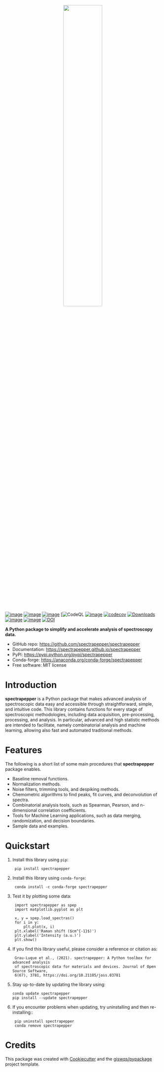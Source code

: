 <center>
    <img src="https://raw.githubusercontent.com/spectrapepper/spectrapepper/main/docs/_static/spectrapepperlogo-alt.png" width="50%">
</center>

[![image](https://img.shields.io/pypi/v/spectrapepper.svg)](https://pypi.python.org/pypi/spectrapepper)
[![image](https://img.shields.io/conda/vn/conda-forge/spectrapepper.svg)](https://anaconda.org/conda-forge/spectrapepper)
[![image](https://img.shields.io/badge/License-MIT-yellow.svg)](https://opensource.org/licenses/MIT)
[![CodeQL](https://github.com/spectrapepper/spectrapepper/actions/workflows/codeql.yml/badge.svg)
[![image](https://github.com/spectrapepper/spectrapepper/workflows/docs/badge.svg)](https://spectrapepper.github.io/spectrapepper)
[![codecov](https://codecov.io/gh/spectrapepper/spectrapepper/branch/main/graph/badge.svg?token=DC0QIwuYel)](https://codecov.io/gh/spectrapepper/spectrapepper)
[![Downloads](https://static.pepy.tech/personalized-badge/spectrapepper?period=total&units=abbreviation&left_color=grey&right_color=blue&left_text=pypi%20downloads)](https://pepy.tech/project/spectrapepper)
[![image](https://img.shields.io/conda/dn/conda-forge/spectrapepper?color=blue&label=conda%20downloads)](https://anaconda.org/conda-forge/spectrapepper)
[![image](https://img.shields.io/badge/stackoverflow-Ask%20a%20question-brown?logo=stackoverflow&logoWidth=18&logoColor=white)](https://stackoverflow.com/questions/tagged/spectrapepper)
[![DOI](https://joss.theoj.org/papers/10.21105/joss.03781/status.svg)](https://doi.org/10.21105/joss.03781)




**A Python package to simplify and accelerate analysis of spectroscopy data.**

* GitHub repo: https://github.com/spectrapepper/spectrapepper
* Documentation: https://spectrapepper.github.io/spectrapepper
* PyPI: https://pypi.python.org/pypi/spectrapepper
* Conda-forge: https://anaconda.org/conda-forge/spectrapepper
* Free software: MIT license

# Introduction

**spectrapepper** is a Python package that makes advanced analysis of spectroscopic data easy and accessible
through straightforward, simple, and intuitive code. This library contains functions for every stage of spectroscopic
methodologies, including data acquisition, pre-processing, processing, and analysis. In particular, advanced and high
statistic methods are intended to facilitate, namely combinatorial analysis and machine learning, allowing also
fast and automated traditional methods.

# Features

The following is a short list of some main procedures that **spectrapepper** package enables.

- Baseline removal functions.
- Normalization methods.
- Noise filters, trimming tools, and despiking methods.
- Chemometric algorithms to find peaks, fit curves, and deconvolution of spectra.
- Combinatorial analysis tools, such as Spearman, Pearson, and n-dimensional correlation coefficients.
- Tools for Machine Learning applications, such as data merging, randomization, and decision boundaries.
- Sample data and examples.

# Quickstart

1. Install this library using ``pip``:

        pip install spectrapepper

2. Install this library using ``conda-forge``:

        conda install -c conda-forge spectrapepper

3. Test it by plotting some data:

        import spectrapepper as spep
        import matplotlib.pyplot as plt

        x, y = spep.load_spectras()
        for i in y:
            plt.plot(x, i)
        plt.xlabel('Raman shift ($cm^{-1}$)')
        plt.ylabel('Intensity (a.u.)')
        plt.show()

4. If you find this library useful, please consider a reference or citation as:

        Grau-Luque et al., (2021). spectrapepper: A Python toolbox for advanced analysis
        of spectroscopic data for materials and devices. Journal of Open Source Software,
        6(67), 3781, https://doi.org/10.21105/joss.03781

5. Stay up-to-date by updating the library using:

       conda update spectrapepper
       pip install --update spectrapepper

6. If you encounter problems when updating, try uninstalling and then re-installing::

        pip uninstall spectrapepper
        conda remove spectrapepper


# Credits

This package was created with [Cookiecutter](https://github.com/cookiecutter/cookiecutter) and the
[giswqs/pypackage](https://github.com/giswqs/pypackage) project template.
